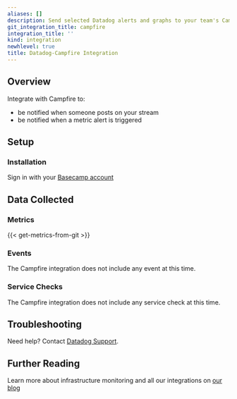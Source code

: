 ```yaml
---
aliases: []
description: Send selected Datadog alerts and graphs to your team's Campfire channel.
git_integration_title: campfire
integration_title: ''
kind: integration
newhlevel: true
title: Datadog-Campfire Integration
---
```


## Overview 

Integrate with Campfire to:

* be notified when someone posts on your stream
* be notified when a metric alert is triggered

## Setup
### Installation 

Sign in with your [Basecamp account](https://launchpad.37signals.com/signin)

## Data Collected
### Metrics
{{< get-metrics-from-git >}}

### Events

The Campfire integration does not include any event at this time.

### Service Checks
The Campfire integration does not include any service check at this time.

## Troubleshooting
Need help? Contact [Datadog Support](http://docs.datadoghq.com/help/).

## Further Reading
Learn more about infrastructure monitoring and all our integrations on [our blog](https://www.datadoghq.com/blog/)